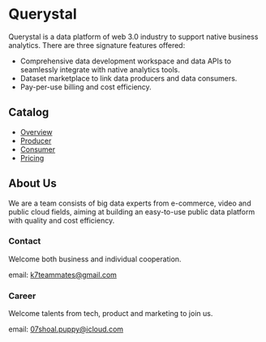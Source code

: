 # Querystal
Querystal is a data platform of web 3.0 industry to support native business analytics. There are three signature features offered:
* Comprehensive data development workspace and data APIs to seamlessly integrate with native analytics tools.
* Dataset marketplace to link data producers and data consumers.
* Pay-per-use billing and cost efficiency.

## Catalog
* [Overview](./overview/README.md)
* [Producer](./producer/README.md)
* [Consumer](./consumer/README.md)
* [Pricing](./pricing/README.md)

## About Us
We are a team consists of big data experts from e-commerce, video and public cloud fields, aiming at building an easy-to-use public data platform with quality and cost efficiency.

### Contact
Welcome both business and individual cooperation.

email: k7teammates@gmail.com

### Career
Welcome talents from tech, product and marketing to join us.

email: 07shoal.puppy@icloud.com